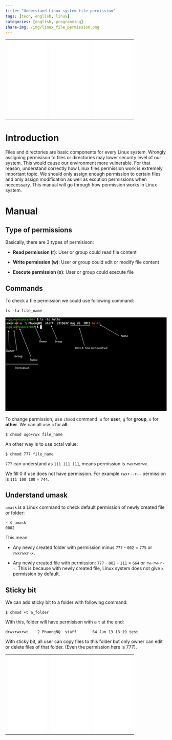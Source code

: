```yaml
---
title: "Understand Linux system file permission"
tags: [tech, english, linux]
categories: [english, programming]
share-img: /img/linux_file_permission.png
---
```


<table style="width: 100%">
<tr>
<td style="text-align:center">
<iframe style="width:120px;height:240px;" marginwidth="0" marginheight="0" scrolling="no" frameborder="0" src="//ws-na.amazon-adsystem.com/widgets/q?ServiceVersion=20070822&OneJS=1&Operation=GetAdHtml&MarketPlace=US&source=ac&ref=qf_sp_asin_til&ad_type=product_link&tracking_id=phuongnq-20&marketplace=amazon&region=US&placement=1788993195&asins=1788993195&linkId=01400fe06dd62553535dd378550fbcdf&show_border=false&link_opens_in_new_window=false&price_color=333333&title_color=0066C0&bg_color=FFFFFF">
</iframe>
</td>
<td style="text-align:center">
<iframe style="width:120px;height:240px;" marginwidth="0" marginheight="0" scrolling="no" frameborder="0" src="//ws-na.amazon-adsystem.com/widgets/q?ServiceVersion=20070822&OneJS=1&Operation=GetAdHtml&MarketPlace=US&source=ac&ref=qf_sp_asin_til&ad_type=product_link&tracking_id=phuongnq-20&marketplace=amazon&region=US&placement=1788990552&asins=1788990552&linkId=b5d83f88d6b1306fc872ee9ed51db52f&show_border=false&link_opens_in_new_window=false&price_color=333333&title_color=0066c0&bg_color=ffffff">
</iframe>
</td>
<td style="text-align:center">
<iframe style="width:120px;height:240px;" marginwidth="0" marginheight="0" scrolling="no" frameborder="0" src="//ws-na.amazon-adsystem.com/widgets/q?ServiceVersion=20070822&OneJS=1&Operation=GetAdHtml&MarketPlace=US&source=ac&ref=qf_sp_asin_til&ad_type=product_link&tracking_id=phuongnq-20&marketplace=amazon&region=US&placement=1784396877&asins=1784396877&linkId=77fcbb8b031914fc96edbb7187a0e501&show_border=false&link_opens_in_new_window=false&price_color=333333&title_color=0066c0&bg_color=ffffff">
</iframe>
</td>
</tr>
</table>

# Introduction

Files and directories are basic components for every Linux system. Wrongly assigning permisison to files or directories may lower security level of our system. This would cause our environment more vulnerable. For that reason, understand correctly how Linux files permission work is extremely important topic. We should only assign enough permission to certain files and only assign modification as well as excution permissions when neccessary. This manual will go through how permission works in Linux system.

# Manual

## Type of permissions

Basically, there are 3 types of permisison:

* **Read permission (r)**: User or group could read file content

* **Write permission (w)**: User or group could edit or modify file content

* **Execute permission (x)**: User or group could execute file

<script async src="//pagead2.googlesyndication.com/pagead/js/adsbygoogle.js"></script>
<ins class="adsbygoogle"
     style="display:block; text-align:center;"
     data-ad-layout="in-article"
     data-ad-format="fluid"
     data-ad-client="ca-pub-2750437710821247"
     data-ad-slot="8905029259"></ins>
<script>
     (adsbygoogle = window.adsbygoogle || []).push({});
</script>

## Commands

To check a file permission we could use following command:

```
ls -la file_name
```

![](/img/linux_file_permission.png)

To change permission, use `chmod` command. `u` for **user**, `g` for **group**, `o` for **other**. We can all use `a` for **all**:

```
$ chmod ugo+rwx file_name
```

An other way is to use octal value:

```
$ chmod 777 file_name
```

`777` can understand as `111 111 111`, means permission is `rwxrwxrwx`.

We fill 0 if use does not have permission. For example `rwxr--r--` permission is `111 100 100` = `744`.

<script async src="//pagead2.googlesyndication.com/pagead/js/adsbygoogle.js"></script>
<ins class="adsbygoogle"
     style="display:block; text-align:center;"
     data-ad-layout="in-article"
     data-ad-format="fluid"
     data-ad-client="ca-pub-2750437710821247"
     data-ad-slot="8905029259"></ins>
<script>
     (adsbygoogle = window.adsbygoogle || []).push({});
</script>

## Understand umask

`umask` is a Linux command to check default permission of newly created file or folder:

```
~ $ umask
0002
```

This mean:

* Any newly created folder with permission minus `777` - `002` = `775` or `rwxrwxr-x`.

* Any newly created file with permission: `777` - `002` - `111` = `664` or `rw-rw-r--`. This is because with newly created file, Linux system does not give `x` permission by default.

## Sticky bit

We can add sticky bit to a folder with following command:

```
$ chmod +t a_folder
```

With this, folder will have permisison with a `t` at the end:

```
drwxrwxrwt    2 PhuongNQ  staff       64 Jun 13 18:19 test
```

With sticky bit, all user can copy files to this folder but only owner can edit or delete files of that folder. (Even the permission here is 777).

<table style="width: 100%">
<tr>
<td style="text-align:center">
<iframe style="width:120px;height:240px;" marginwidth="0" marginheight="0" scrolling="no" frameborder="0" src="//ws-na.amazon-adsystem.com/widgets/q?ServiceVersion=20070822&OneJS=1&Operation=GetAdHtml&MarketPlace=US&source=ac&ref=qf_sp_asin_til&ad_type=product_link&tracking_id=phuongnq-20&marketplace=amazon&region=US&placement=1788993195&asins=1788993195&linkId=01400fe06dd62553535dd378550fbcdf&show_border=false&link_opens_in_new_window=false&price_color=333333&title_color=0066C0&bg_color=FFFFFF">
</iframe>
</td>
<td style="text-align:center">
<iframe style="width:120px;height:240px;" marginwidth="0" marginheight="0" scrolling="no" frameborder="0" src="//ws-na.amazon-adsystem.com/widgets/q?ServiceVersion=20070822&OneJS=1&Operation=GetAdHtml&MarketPlace=US&source=ac&ref=qf_sp_asin_til&ad_type=product_link&tracking_id=phuongnq-20&marketplace=amazon&region=US&placement=1788990552&asins=1788990552&linkId=b5d83f88d6b1306fc872ee9ed51db52f&show_border=false&link_opens_in_new_window=false&price_color=333333&title_color=0066c0&bg_color=ffffff">
</iframe>
</td>
<td style="text-align:center">
<iframe style="width:120px;height:240px;" marginwidth="0" marginheight="0" scrolling="no" frameborder="0" src="//ws-na.amazon-adsystem.com/widgets/q?ServiceVersion=20070822&OneJS=1&Operation=GetAdHtml&MarketPlace=US&source=ac&ref=qf_sp_asin_til&ad_type=product_link&tracking_id=phuongnq-20&marketplace=amazon&region=US&placement=1784396877&asins=1784396877&linkId=77fcbb8b031914fc96edbb7187a0e501&show_border=false&link_opens_in_new_window=false&price_color=333333&title_color=0066c0&bg_color=ffffff">
</iframe>
</td>
</tr>
</table>